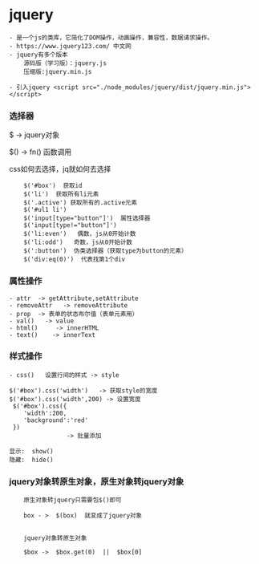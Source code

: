 # jquery 
    - 是一个js的类库，它简化了DOM操作，动画操作，兼容性，数据请求操作。
    - https://www.jquery123.com/ 中文网
    - jquery有多个版本
        源码版（学习版）：jquery.js  
        压缩版:jquery.min.js

    - 引入jquery <script src="./node_modules/jquery/dist/jquery.min.js"></script>

###  选择器

 $ -> jquery对象

 $() -> fn()  函数调用

 css如何去选择，jq就如何去选择

```
    $('#box')  获取id
    $('li')  获取所有li元素
    $('.active') 获取所有的.active元素
    $('#ul1 li')
    $('input[type="button"]')  属性选择器
    $('input[type!="button"]')
    $('li:even')   偶数，js从0开始计数
    $('li:odd')   奇数，js从0开始计数
    $(':button')  伪类选择器（获取type为button的元素）
    $('div:eq(0)')  代表找第1个div

```

### 属性操作
    - attr  -> getAttribute,setAttribute
    - removeAttr   -> removeAttribute
    - prop  -> 表单的状态布尔值（表单元素用）
    - val()   -> value
    - html()     -> innerHTML
    - text()    -> innerText

### 样式操作
    - css()   设置行间的样式 -> style

    $('#box').css('width')   -> 获取style的宽度
    $('#box').css('width',200) -> 设置宽度
     $('#box').css({
        'width':200,
        'background':'red'
     })      
                    -> 批量添加

    显示:  show()
    隐藏:  hide()

### jquery对象转原生对象，原生对象转jquery对象

```
    原生对象转jquery只需要包$()即可

    box - >  $(box)  就变成了jquery对象


    jquery对象转原生对象

    $box ->  $box.get(0)  ||  $box[0]

             
```


